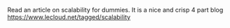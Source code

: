 Read an article on scalability for dummies. It is a nice and crisp 4 part blog
https://www.lecloud.net/tagged/scalability
